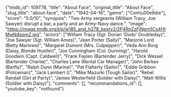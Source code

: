 {"tmdb_id": 109778, "title": "About Face", "original_title": "About Face", "slug_title": "about-face", "date": "1942-04-16", "genre": ["Com\u00e9die"], "score": "5.0/10", "synopsis": "Two Army sergeants (William Tracy, Joe Sawyer) disrupt a bar, a party and an Army-Navy dance.", "image": "https://image.tmdb.org/t/p/w185_and_h278_bestv2/2P4RnZzFjNprn1Cs4HtMwN4sqmZ.jpg", "actors": ["William Tracy (Sgt. Dorian 'Dodo' Doubleday)", "Joe Sawyer (Sgt. William Ames)", "Jean Porter (Sally)", "Marjorie Lord (Betty Marlowe)", "Margaret Dumont (Mrs. Culpepper)", "Veda Ann Borg (Daisy, Blonde Hustler)", "Joe Cunningham (Col. Gunning)", "Harold Goodwin (Capt. Caldwell)", "Frank Faylen (Bartender Jerry)", "Dick Wessel (Bartender Charlie)", "Charles Lane (Rental Car Manager)", "John Berkes (Barfly)", "Ralph Dunn (Marine)", "Pat Flaherty (Sailor)", "Eddie Gribbon (Policeman)", "Jack Lambert ()", "Mike Mazurki (Tough Sailor)", "Rebel Randall (Girl at Party)", "James Westerfield (Soldier with Daisy)", "Matt Willis (Soldier with Daisy)"], "comments": [], "recommandations_id": [], "youtube_key": "notfound"}